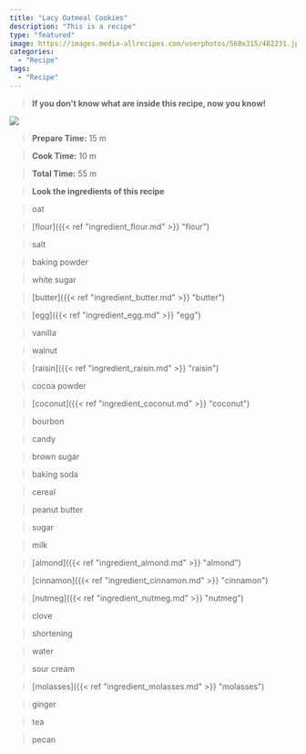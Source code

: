 ```yaml
---
title: "Lacy Oatmeal Cookies"
description: "This is a recipe"
type: "featured"
image: https://images.media-allrecipes.com/userphotos/560x315/482231.jpg
categories: 
  - "Recipe"
tags: 
  - "Recipe"
---
```



>**If you don't know what are inside this recipe, now you know!**

![](../images/Recipes-Banner.jpg)
> **Prepare Time:** 15 m


> **Cook Time:** 10 m


> **Total Time:** 55 m

> **Look the ingredients of this recipe**

> oat

> [flour]({{< ref "ingredient_flour.md" >}} "flour")

> salt

> baking powder

> white sugar

> [butter]({{< ref "ingredient_butter.md" >}} "butter")

> [egg]({{< ref "ingredient_egg.md" >}} "egg")

> vanilla

> walnut

> [raisin]({{< ref "ingredient_raisin.md" >}} "raisin")

> cocoa powder

> [coconut]({{< ref "ingredient_coconut.md" >}} "coconut")

> bourbon

> candy

> brown sugar

> baking soda

> cereal

> peanut butter

> sugar

> milk

> [almond]({{< ref "ingredient_almond.md" >}} "almond")

> [cinnamon]({{< ref "ingredient_cinnamon.md" >}} "cinnamon")

> [nutmeg]({{< ref "ingredient_nutmeg.md" >}} "nutmeg")

> clove

> shortening

> water

> sour cream

> [molasses]({{< ref "ingredient_molasses.md" >}} "molasses")

> ginger

> tea

> pecan


